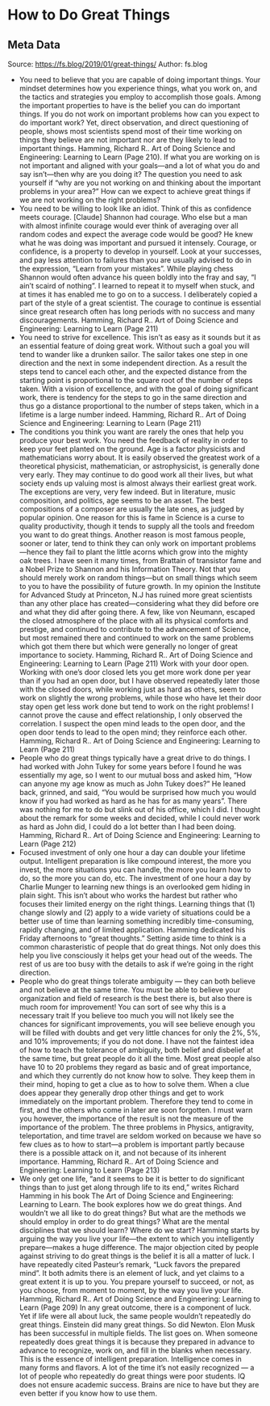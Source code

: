 # How to Do Great Things

## Meta Data

Source:  https://fs.blog/2019/01/great-things/ 
Author: fs.blog

- You need to believe that you are capable of doing important things. Your mindset determines how you experience things, what you work on, and the tactics and strategies you employ to accomplish those goals.
  Among the important properties to have is the belief you can do important things. If you do not work on important problems how can you expect to do important work? Yet, direct observation, and direct questioning of people, shows most scientists spend most of their time working on things they believe are not important nor are they likely to lead to important things.
  Hamming, Richard R.. Art of Doing Science and Engineering: Learning to Learn (Page 210).
  If what you are working on is not important and aligned with your goals—and a lot of what you do and say isn’t—then why are you doing it? The question you need to ask yourself if “why are you not working on and thinking about the important problems in your area?” How can we expect to achieve great things if we are not working on the right problems?
- You need to be willing to look like an idiot. Think of this as confidence meets courage.
  [Claude] Shannon had courage. Who else but a man with almost infinite courage would ever think of averaging over all random codes and expect the average code would be good? He knew what he was doing was important and pursued it intensely. Courage, or confidence, is a property to develop in yourself. Look at your successes, and pay less attention to failures than you are usually advised to do in the expression, “Learn from your mistakes”. While playing chess Shannon would often advance his queen boldly into the fray and say, “I ain’t scaird of nothing”. I learned to repeat it to myself when stuck, and at times it has enabled me to go on to a success. I deliberately copied a part of the style of a great scientist. The courage to continue is essential since great research often has long periods with no success and many discouragements.
  Hamming, Richard R.. Art of Doing Science and Engineering: Learning to Learn (Page 211)
- You need to strive for excellence. This isn’t as easy as it sounds but it as an essential feature of doing great work.
  Without such a goal you will tend to wander like a drunken sailor. The sailor takes one step in one direction and the next in some independent direction. As a result the steps tend to cancel each other, and the expected distance from the starting point is proportional to the square root of the number of steps taken. With a vision of excellence, and with the goal of doing significant work, there is tendency for the steps to go in the same direction and thus go a distance proportional to the number of steps taken, which in a lifetime is a large number indeed.
  Hamming, Richard R.. Art of Doing Science and Engineering: Learning to Learn (Page 211)
- The conditions you think you want are rarely the ones that help you produce your best work. You need the feedback of reality in order to keep your feet planted on the ground.
  Age is a factor physicists and mathematicians worry about. It is easily observed the greatest work of a theoretical physicist, mathematician, or astrophysicist, is generally done very early. They may continue to do good work all their lives, but what society ends up valuing most is almost always their earliest great work. The exceptions are very, very few indeed. But in literature, music composition, and politics, age seems to be an asset. The best compositions of a composer are usually the late ones, as judged by popular opinion.
  One reason for this is fame in Science is a curse to quality productivity, though it tends to supply all the tools and freedom you want to do great things. Another reason is most famous people, sooner or later, tend to think they can only work on important problems—hence they fail to plant the little acorns which grow into the mighty oak trees. I have seen it many times, from Brattain of transistor fame and a Nobel Prize to Shannon and his Information Theory. Not that you should merely work on random things—but on small things which seem to you to have the possibility of future growth. In my opinion the Institute for Advanced Study at Princeton, N.J has ruined more great scientists than any other place has created—considering what they did before ore and what they did after going there. A few, like von Neumann, escaped the closed atmosphere of the place with all its physical comforts and prestige, and continued to contribute to the advancement of Science, but most remained there and continued to work on the same problems which got them there but which were generally no longer of great importance to society.
  Hamming, Richard R.. Art of Doing Science and Engineering: Learning to Learn (Page 211)
  Work with your door open.
  Working with one’s door closed lets you get more work done per year than if you had an open door, but I have observed repeatedly later those with the closed doors, while working just as hard as others, seem to work on slightly the wrong problems, while those who have let their door stay open get less work done but tend to work on the right problems! I cannot prove the cause and effect relationship, I only observed the correlation. I suspect the open mind leads to the open door, and the open door tends to lead to the open mind; they reinforce each other.
  Hamming, Richard R.. Art of Doing Science and Engineering: Learning to Learn (Page 211)
- People who do great things typically have a great drive to do things.
  I had worked with John Tukey for some years before I found he was essentially my age, so I went to our mutual boss and asked him, “How can anyone my age know as much as John Tukey does?” He leaned back, grinned, and said, “You would be surprised how much you would know if you had worked as hard as he has for as many years”. There was nothing for me to do but slink out of his office, which I did. I thought about the remark for some weeks and decided, while I could never work as hard as John did, I could do a lot better than I had been doing.
  Hamming, Richard R.. Art of Doing Science and Engineering: Learning to Learn (Page 212)
- Focused investment of only one hour a day can double your lifetime output. Intelligent preparation is like compound interest, the more you invest, the more situations you can handle, the more you learn how to do, so the more you can do, etc. The investment of one hour a day by Charlie Munger to learning new things is an overlooked gem hiding in plain sight.
  This isn’t about who works the hardest but rather who focuses their limited energy on the right things. Learning things that (1) change slowly and (2) apply to a wide variety of situations could be a better use of time than learning something incredibly time-consuming, rapidly changing, and of limited application.
  Hamming dedicated his Friday afternoons to “great thoughts.” Setting aside time to think is a common charasteristic of people that do great things. Not only does this help you live consciously it helps get your head out of the weeds. The rest of us are too busy with the details to ask if we’re going in the right direction.
- People who do great things tolerate ambiguity — they can both believe and not believe at the same time.
  You must be able to believe your organization and field of research is the best there is, but also there is much room for improvement! You can sort of see why this is a necessary trait If you believe too much you will not likely see the chances for significant improvements, you will see believe enough you will be filled with doubts and get very little chances for only the 2%, 5%, and 10% improvements; if you do not done. I have not the faintest idea of how to teach the tolerance of ambiguity, both belief and disbelief at the same time, but great people do it all the time. Most great people also have 10 to 20 problems they regard as basic and of great importance, and which they currently do not know how to solve. They keep them in their mind, hoping to get a clue as to how to solve them. When a clue does appear they generally drop other things and get to work immediately on the important problem. Therefore they tend to come in first, and the others who come in later are soon forgotten. I must warn you however, the importance of the result is not the measure of the importance of the problem. The three problems in Physics, antigravity, teleportation, and time travel are seldom worked on because we have so few clues as to how to start—a problem is important partly because there is a possible attack on it, and not because of its inherent importance.
  Hamming, Richard R.. Art of Doing Science and Engineering: Learning to Learn (Page 213)
- We only get one life, “and it seems to be it is better to do significant things than to just get along through life to its end,” writes Richard Hamming in his book The Art of Doing Science and Engineering: Learning to Learn.
  The book explores how we do great things. And wouldn’t we all like to do great things? But what are the methods we should employ in order to do great things? What are the mental disciplines that we should learn? Where do we start?
  Hamming starts by arguing the way you live your life—the extent to which you intelligently prepare—makes a huge difference.
  The major objection cited by people against striving to do great things is the belief it is all a matter of luck. I have repeatedly cited Pasteur’s remark, “Luck favors the prepared mind”. It both admits there is an element of luck, and yet claims to a great extent it is up to you. You prepare yourself to succeed, or not, as you choose, from moment to moment, by the way you live your life.
  Hamming, Richard R.. Art of Doing Science and Engineering: Learning to Learn (Page 209)
  In any great outcome, there is a component of luck. Yet if life were all about luck, the same people wouldn’t repeatedly do great things. Einstein did many great things. So did Newton. Elon Musk has been successful in multiple fields. The list goes on.
  When someone repeatedly does great things it is because they prepared in advance to advance to recognize, work on, and fill in the blanks when necessary. This is the essence of intelligent preparation.
  Intelligence comes in many forms and flavors. A lot of the time it’s not easily recognized — a lot of people who repeatedly do great things were poor students. IQ does not ensure academic success. Brains are nice to have but they are even better if you know how to use them.
